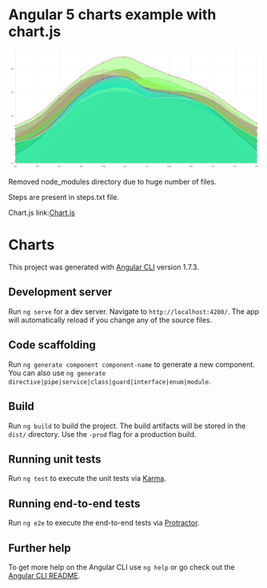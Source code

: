 <h1>Angular 5 charts example with chart.js</h1>

<img src="https://github.com/venkatsgithub1/angular5Charts/blob/master/images_for_md/angularchart_chart.js.png"/>

<p>Removed node_modules directory due to huge number of files.</p>

<p>Steps are present in steps.txt file.</p>

<p>Chart.js link:<a href="http://www.chartjs.org">Chart.js</a></p>

# Charts

This project was generated with [Angular CLI](https://github.com/angular/angular-cli) version 1.7.3.

## Development server

Run `ng serve` for a dev server. Navigate to `http://localhost:4200/`. The app will automatically reload if you change any of the source files.

## Code scaffolding

Run `ng generate component component-name` to generate a new component. You can also use `ng generate directive|pipe|service|class|guard|interface|enum|module`.

## Build

Run `ng build` to build the project. The build artifacts will be stored in the `dist/` directory. Use the `-prod` flag for a production build.

## Running unit tests

Run `ng test` to execute the unit tests via [Karma](https://karma-runner.github.io).

## Running end-to-end tests

Run `ng e2e` to execute the end-to-end tests via [Protractor](http://www.protractortest.org/).

## Further help

To get more help on the Angular CLI use `ng help` or go check out the [Angular CLI README](https://github.com/angular/angular-cli/blob/master/README.md).
